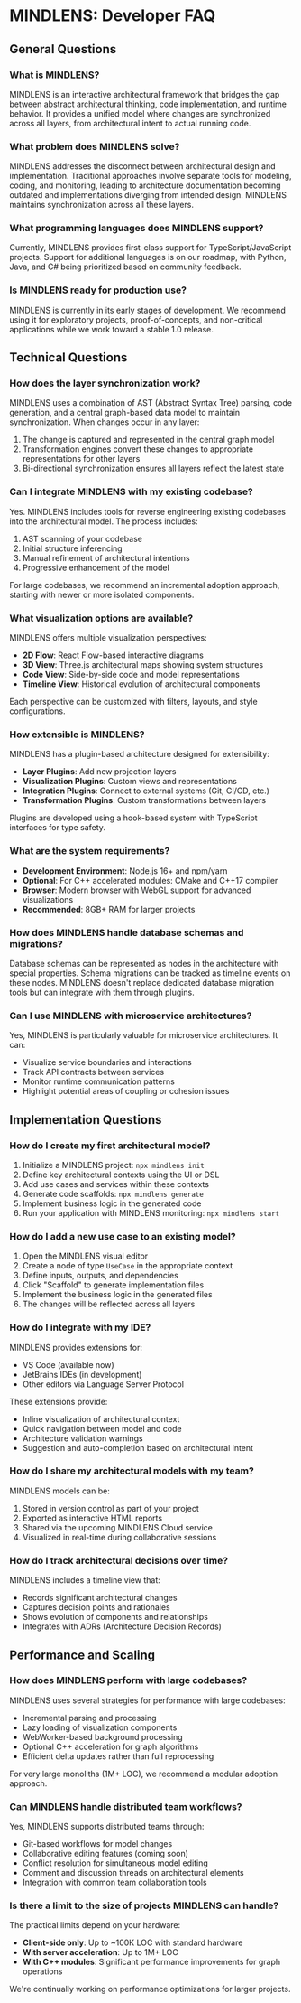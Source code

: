 # MINDLENS: Developer FAQ

## General Questions

### What is MINDLENS?
MINDLENS is an interactive architectural framework that bridges the gap between abstract architectural thinking, code implementation, and runtime behavior. It provides a unified model where changes are synchronized across all layers, from architectural intent to actual running code.

### What problem does MINDLENS solve?
MINDLENS addresses the disconnect between architectural design and implementation. Traditional approaches involve separate tools for modeling, coding, and monitoring, leading to architecture documentation becoming outdated and implementations diverging from intended design. MINDLENS maintains synchronization across all these layers.

### What programming languages does MINDLENS support?
Currently, MINDLENS provides first-class support for TypeScript/JavaScript projects. Support for additional languages is on our roadmap, with Python, Java, and C# being prioritized based on community feedback.

### Is MINDLENS ready for production use?
MINDLENS is currently in its early stages of development. We recommend using it for exploratory projects, proof-of-concepts, and non-critical applications while we work toward a stable 1.0 release.

## Technical Questions

### How does the layer synchronization work?
MINDLENS uses a combination of AST (Abstract Syntax Tree) parsing, code generation, and a central graph-based data model to maintain synchronization. When changes occur in any layer:

1. The change is captured and represented in the central graph model
2. Transformation engines convert these changes to appropriate representations for other layers
3. Bi-directional synchronization ensures all layers reflect the latest state

### Can I integrate MINDLENS with my existing codebase?
Yes. MINDLENS includes tools for reverse engineering existing codebases into the architectural model. The process includes:

1. AST scanning of your codebase
2. Initial structure inferencing
3. Manual refinement of architectural intentions
4. Progressive enhancement of the model

For large codebases, we recommend an incremental adoption approach, starting with newer or more isolated components.

### What visualization options are available?
MINDLENS offers multiple visualization perspectives:

- **2D Flow**: React Flow-based interactive diagrams
- **3D View**: Three.js architectural maps showing system structures
- **Code View**: Side-by-side code and model representations
- **Timeline View**: Historical evolution of architectural components

Each perspective can be customized with filters, layouts, and style configurations.

### How extensible is MINDLENS?
MINDLENS has a plugin-based architecture designed for extensibility:

- **Layer Plugins**: Add new projection layers
- **Visualization Plugins**: Custom views and representations
- **Integration Plugins**: Connect to external systems (Git, CI/CD, etc.)
- **Transformation Plugins**: Custom transformations between layers

Plugins are developed using a hook-based system with TypeScript interfaces for type safety.

### What are the system requirements?
- **Development Environment**: Node.js 16+ and npm/yarn
- **Optional**: For C++ accelerated modules: CMake and C++17 compiler
- **Browser**: Modern browser with WebGL support for advanced visualizations
- **Recommended**: 8GB+ RAM for larger projects

### How does MINDLENS handle database schemas and migrations?
Database schemas can be represented as nodes in the architecture with special properties. Schema migrations can be tracked as timeline events on these nodes. MINDLENS doesn't replace dedicated database migration tools but can integrate with them through plugins.

### Can I use MINDLENS with microservice architectures?
Yes, MINDLENS is particularly valuable for microservice architectures. It can:

- Visualize service boundaries and interactions
- Track API contracts between services
- Monitor runtime communication patterns
- Highlight potential areas of coupling or cohesion issues

## Implementation Questions

### How do I create my first architectural model?
1. Initialize a MINDLENS project: `npx mindlens init`
2. Define key architectural contexts using the UI or DSL
3. Add use cases and services within these contexts
4. Generate code scaffolds: `npx mindlens generate`
5. Implement business logic in the generated code
6. Run your application with MINDLENS monitoring: `npx mindlens start`

### How do I add a new use case to an existing model?
1. Open the MINDLENS visual editor
2. Create a node of type `UseCase` in the appropriate context
3. Define inputs, outputs, and dependencies
4. Click "Scaffold" to generate implementation files
5. Implement the business logic in the generated files
6. The changes will be reflected across all layers

### How do I integrate with my IDE?
MINDLENS provides extensions for:

- VS Code (available now)
- JetBrains IDEs (in development)
- Other editors via Language Server Protocol

These extensions provide:
- Inline visualization of architectural context
- Quick navigation between model and code
- Architecture validation warnings
- Suggestion and auto-completion based on architectural intent

### How do I share my architectural models with my team?
MINDLENS models can be:

1. Stored in version control as part of your project
2. Exported as interactive HTML reports
3. Shared via the upcoming MINDLENS Cloud service
4. Visualized in real-time during collaborative sessions

### How do I track architectural decisions over time?
MINDLENS includes a timeline view that:

- Records significant architectural changes
- Captures decision points and rationales
- Shows evolution of components and relationships
- Integrates with ADRs (Architecture Decision Records)

## Performance and Scaling

### How does MINDLENS perform with large codebases?
MINDLENS uses several strategies for performance with large codebases:

- Incremental parsing and processing
- Lazy loading of visualization components
- WebWorker-based background processing
- Optional C++ acceleration for graph algorithms
- Efficient delta updates rather than full reprocessing

For very large monoliths (1M+ LOC), we recommend a modular adoption approach.

### Can MINDLENS handle distributed team workflows?
Yes, MINDLENS supports distributed teams through:

- Git-based workflows for model changes
- Collaborative editing features (coming soon)
- Conflict resolution for simultaneous model editing
- Comment and discussion threads on architectural elements
- Integration with common team collaboration tools

### Is there a limit to the size of projects MINDLENS can handle?
The practical limits depend on your hardware:

- **Client-side only**: Up to ~100K LOC with standard hardware
- **With server acceleration**: Up to 1M+ LOC
- **With C++ modules**: Significant performance improvements for graph operations

We're continually working on performance optimizations for larger projects.